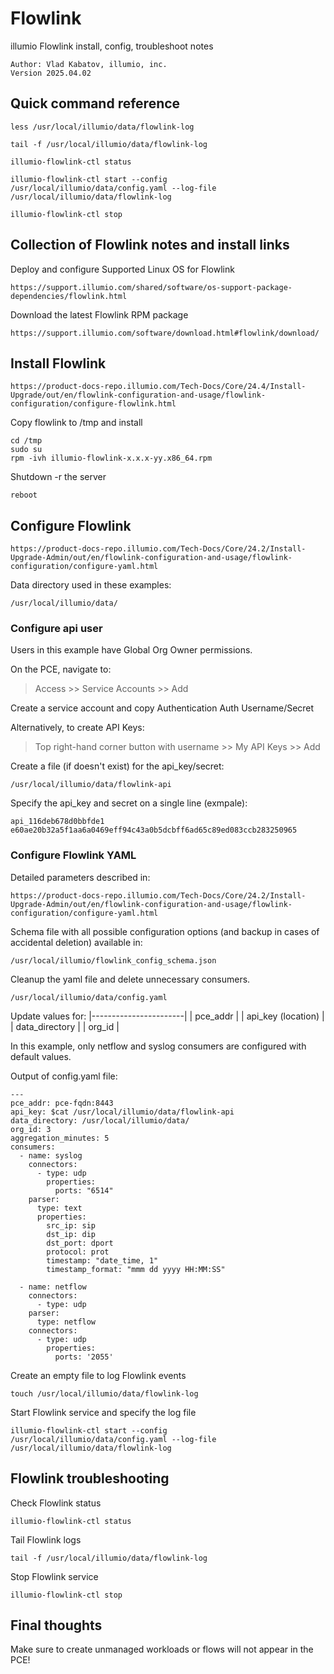 # Flowlink
illumio Flowlink install, config, troubleshoot notes
 ```
 Author: Vlad Kabatov, illumio, inc.
 Version 2025.04.02
```
## Quick command reference
```
less /usr/local/illumio/data/flowlink-log
```
```
tail -f /usr/local/illumio/data/flowlink-log
```
```
illumio-flowlink-ctl status
```
```
illumio-flowlink-ctl start --config /usr/local/illumio/data/config.yaml --log-file /usr/local/illumio/data/flowlink-log
```
```
illumio-flowlink-ctl stop
```

## Collection of Flowlink notes and install links
Deploy and configure Supported Linux OS for Flowlink
```
https://support.illumio.com/shared/software/os-support-package-dependencies/flowlink.html
```

Download the latest Flowlink RPM package
```
https://support.illumio.com/software/download.html#flowlink/download/
```
## Install Flowlink
```
https://product-docs-repo.illumio.com/Tech-Docs/Core/24.4/Install-Upgrade/out/en/flowlink-configuration-and-usage/flowlink-configuration/configure-flowlink.html
```
Copy flowlink to /tmp and install
```
cd /tmp
sudo su
rpm -ivh illumio-flowlink-x.x.x-yy.x86_64.rpm
```
Shutdown -r the server
```
reboot
```
## Configure Flowlink
```
https://product-docs-repo.illumio.com/Tech-Docs/Core/24.2/Install-Upgrade-Admin/out/en/flowlink-configuration-and-usage/flowlink-configuration/configure-yaml.html
```
Data directory used in these examples:
```
/usr/local/illumio/data/
```
### Configure api user
Users in this example have Global Org Owner permissions.

On the PCE, navigate to:

> Access >> Service Accounts >> Add

Create a service account and copy Authentication Auth Username/Secret

Alternatively, to create API Keys:

> Top right-hand corner button with username >> My API Keys >> Add

Create a file (if doesn't exist) for the api_key/secret:
```
/usr/local/illumio/data/flowlink-api
```
Specify the api_key and secret on a single line (exmpale):
```
api_116deb678d0bbfde1 e60ae20b32a5f1aa6a0469eff94c43a0b5dcbff6ad65c89ed083ccb283250965
```
### Configure Flowlink YAML
Detailed parameters described in:
```
https://product-docs-repo.illumio.com/Tech-Docs/Core/24.2/Install-Upgrade-Admin/out/en/flowlink-configuration-and-usage/flowlink-configuration/configure-yaml.html
```

Schema file with all possible configuration options (and backup in cases of accidental deletion) available in:
```
/usr/local/illumio/flowlink_config_schema.json
```

Cleanup the yaml file and delete unnecessary consumers. 
```
/usr/local/illumio/data/config.yaml
```
Update values for:
|-----------------------|
|    pce_addr           |
|    api_key (location) |
|    data_directory     |
|    org_id             |

In this example, only netflow and syslog consumers are configured with default values.

Output of config.yaml file:
```
---
pce_addr: pce-fqdn:8443
api_key: $cat /usr/local/illumio/data/flowlink-api
data_directory: /usr/local/illumio/data/
org_id: 3
aggregation_minutes: 5
consumers:
  - name: syslog
    connectors:
      - type: udp
        properties:
          ports: "6514"
    parser:
      type: text
      properties:
        src_ip: sip
        dst_ip: dip
        dst_port: dport
        protocol: prot
        timestamp: "date_time, 1"
        timestamp_format: "mmm dd yyyy HH:MM:SS"

  - name: netflow
    connectors:
      - type: udp
    parser:
      type: netflow
    connectors:
      - type: udp
        properties:
          ports: '2055'
```

Create an empty file to log Flowlink events
```
touch /usr/local/illumio/data/flowlink-log
```

Start Flowlink service and specify the log file
```
illumio-flowlink-ctl start --config /usr/local/illumio/data/config.yaml --log-file /usr/local/illumio/data/flowlink-log
```

## Flowlink troubleshooting
Check Flowlink status
```
illumio-flowlink-ctl status
```

Tail Flowlink logs
```
tail -f /usr/local/illumio/data/flowlink-log
```

Stop Flowlink service
```
illumio-flowlink-ctl stop
```
## Final thoughts
Make sure to create unmanaged workloads or flows will not appear in the PCE!
